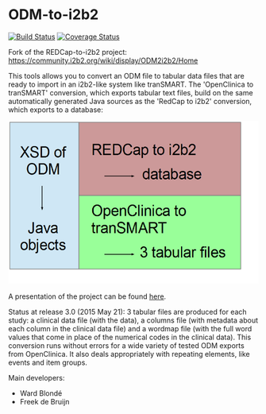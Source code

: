 ODM-to-i2b2
===========

[![Build Status](https://travis-ci.org/CTMM-TraIT/trait_odm_to_i2b2.png)](https://travis-ci.org/CTMM-TraIT/trait_odm_to_i2b2)
[![Coverage Status](https://coveralls.io/repos/CTMM-TraIT/trait_odm_to_i2b2/badge.png)](https://coveralls.io/r/CTMM-TraIT/trait_odm_to_i2b2)

Fork of the REDCap-to-i2b2 project: 
https://community.i2b2.org/wiki/display/ODM2i2b2/Home

This tools allows you to convert an ODM file to tabular data files that are ready to import in an i2b2-like system like
tranSMART. The 'OpenClinica to tranSMART' conversion, which exports tabular text files, build on the same automatically
generated Java sources as the 'RedCap to i2b2' conversion, which exports to a database:

![Image project structure](https://github.com/CTMM-TraIT/trait_odm_to_i2b2/blob/master/src/documentation/flag_RedCap_to_OCTM.png)

A presentation of the project can be found [here](https://github.com/CTMM-TraIT/trait_odm_to_i2b2/blob/master/src/documentation/ODM%20to%20i2b2%20F2F%20The%20Hyve.pdf).

Status at release 3.0 (2015 May 21): 3 tabular files are produced for each study: a clinical data file (with the data),
a columns file (with metadata about each column in the clinical data file) and a wordmap file (with the full word values
that come in place of the numerical codes in the clinical data). This conversion runs without errors for a wide
variety of tested ODM exports from OpenClinica. It also deals appropriately with repeating elements,
like events and item groups.

Main developers:
- Ward Blondé
- Freek de Bruijn

